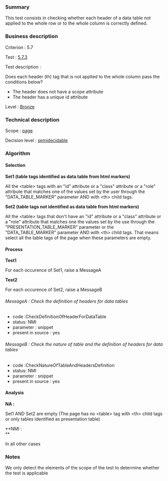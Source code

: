 ### Summary

This test consists in checking whether each header of a data table not
applied to the whole row or to the whole column is correctly defined.

### Business description

Criterion : 5.7

Test : [5.7.3](http://accessiweb.org/index.php/accessiweb-22-english-version.html#test-5-7-3)

Test description :

Does each header (th) tag that is not applied to the whole column pass
the conditions below?

-   The header does not have a scope attribute
-   The header has a unique id attribute

Level : [Bronze](/en/category/rules-design/accessiweb-11/level/bronze)

### Technical description

Scope : [page](/en/category/rules-design/accessiweb-11/scope/page)

Decision level :
[semidecidable](/en/category/rules-design/accessiweb-11/decision-level/semidecidable)

### Algorithm

#### Selection

**Set1 (table tags identified as data table from html markers)**

All the <table\> tags with an "id" attribute or a "class" attribute or a
"role" attribute that matches one of the values set by the user through
the "DATA\_TABLE\_MARKER" parameter AND with <th\> child tags.

**Set2 (table tags not identified as data table from html markers)**

All the <table\> tags that don't have an "id" attribute or a "class"
attribute or a "role" attribute that matches one the values set by the
use through the "PRESENTATION\_TABLE\_MARKER" parameter or the
"DATA\_TABLE\_MARKER" parameter AND with <th\> child tags. That means
select all the table tags of the page when these parameters are empty.

#### Process

**Test1**

For each occurence of Set1, raise a MessageA

**Test2**

For each occurence of Set2, raise a MessageB

###### MessageA : Check the definition of headers for data tables

-   code :CheckDefinitionOfHeaderForDataTable
-   status: NMI
-   parameter : snippet
-   present in source : yes

###### MessageB : Check the nature of table and the definition of headers for data tables

-   code :CheckNatureOfTableAndHeadersDefinition
-   status: NMI
-   parameter : snippet
-   present in source : yes

#### Analysis

**NA :**

Set1 AND Set2 are empty (The page has no <table\> tag with <th\> child
tags or only tables identified as presentation table)

**NMI : \
**

In all other cases

### Notes

We only detect the elements of the scope of the test to determine
whether the test is applicable
